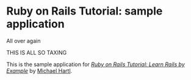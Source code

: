# Ruby on Rails Tutorial: sample application

All over again

THIS IS ALL SO TAXING

This is the sample application for
[*Ruby on Rails Tutorial: Learn Rails by Example*](http://railstutorial.org/)
by [Michael Hartl](http://michaelhartl.com/).